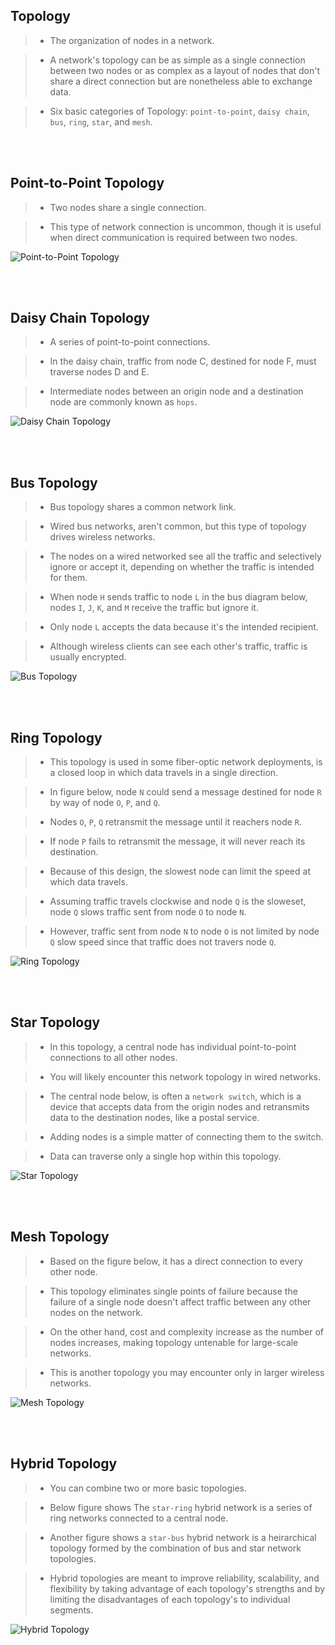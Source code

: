 ## Topology
> - The organization of nodes in a network.

> - A network's topology can be as simple as a single connection between two nodes or as
    complex as a layout of nodes that don't share a direct connection but are
    nonetheless able to exchange data.

> - Six basic categories of Topology: `point-to-point`, `daisy chain`, `bus`, `ring`,
    `star`, and `mesh`.

<br />
<br />



## Point-to-Point Topology
> - Two nodes share a single connection.

> - This type of network connection is uncommon, though it is useful when direct
    communication is required between two nodes.

![Point-to-Point Topology](./image-topology-point-to-point.png)

<br />
<br />



## Daisy Chain Topology
> - A series of point-to-point connections.

> - In the daisy chain, traffic from node C, destined for node F, must traverse nodes
    D and E.

> - Intermediate nodes between an origin node and a destination node  are commonly known
    as `hops`.

![Daisy Chain Topology](./image-topology-daisy-chain.png)

<br />
<br />



## Bus Topology
> - Bus topology shares a common network link.

> - Wired bus networks, aren't common, but this type of topology drives wireless networks.

> - The nodes on a wired networked see all the traffic and selectively ignore or accept it,
    depending on whether the traffic is intended for them.

> - When node `H` sends traffic to node `L` in the bus diagram below, nodes `I`, `J`, `K`,
    and `M` receive the traffic but ignore it.

> - Only node `L` accepts the data because it's the intended recipient.

> - Although wireless clients can see each other's traffic, traffic is usually encrypted.

![Bus Topology](./image-topology-bus.png)

<br />
<br />



## Ring Topology
> - This topology is used in some fiber-optic network deployments, is a closed loop in
    which data travels in a single direction.

> - In figure below, node `N` could send a message destined for node `R` by way of node `O`,
    `P`, and `Q`.

> - Nodes `O`, `P`, `Q` retransmit the message until it reachers node `R`.

> - If node `P` fails to retransmit the message, it will never reach its destination.

> - Because of this design, the slowest node can limit the speed at which data travels.

> - Assuming traffic travels clockwise and node `Q` is the sloweset, node `Q` slows
    traffic sent from node `O` to node `N`.

> - However, traffic sent from node `N` to node `O` is not limited by node `Q` slow
    speed since that traffic does not travers node `Q`.

![Ring Topology](./image-topology-ring.png)

<br />
<br />



## Star Topology
> - In this topology, a central node has individual point-to-point connections to all other
    nodes.

> - You will likely encounter this network topology in wired networks.

> - The central node below, is often a `network switch`, which is a device that accepts data
    from the origin nodes and retransmits data to the destination nodes, like a postal
    service.

> - Adding nodes is a simple matter of connecting them to the switch.

> - Data can traverse only a single hop within this topology.

![Star Topology](./image-topology-star.png)

<br />
<br />



## Mesh Topology
> - Based on the figure below, it has a direct connection to every other node.

> - This topology eliminates single points of failure because the failure of a single node
    doesn't affect traffic between any other nodes on the network.

> - On the other hand, cost and complexity increase as the number of nodes increases, making
    topology untenable for large-scale networks.

> - This is another topology you may encounter only in larger wireless networks.

![Mesh Topology](./image-topology-mesh.png)

<br />
<br />



## Hybrid Topology
> - You can combine two or more basic topologies.

> - Below figure shows The `star-ring` hybrid network is a series of ring networks connected
    to a central node.

> - Another figure shows a `star-bus` hybrid network is a heirarchical topology formed by the
    combination of bus and star network topologies.

> - Hybrid topologies are meant to improve reliability, scalability, and flexibility by taking
    advantage of each topology's strengths and by limiting the disadvantages of each
    topology's to individual segments.

![Hybrid Topology](./image-hybrid-topology.png)
